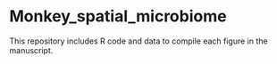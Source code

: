 # Monkey_spatial_microbiome

This repository includes R code and data to compile each figure in the manuscript.
